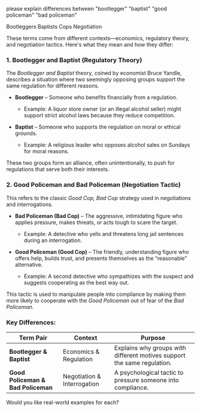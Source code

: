 please explain differences between "bootlegger" "baptist" "good policeman" "bad policeman" 

Bootleggers Baptists Cops Negotiation

These terms come from different contexts—economics, regulatory theory, and negotiation tactics. Here's what they mean and how they differ:

### **1. Bootlegger and Baptist (Regulatory Theory)**
The *Bootlegger and Baptist* theory, coined by economist Bruce Yandle, describes a situation where two seemingly opposing groups support the same regulation for different reasons.

- **Bootlegger** – Someone who benefits financially from a regulation.  
  - Example: A liquor store owner (or an illegal alcohol seller) might support strict alcohol laws because they reduce competition.
  
- **Baptist** – Someone who supports the regulation on moral or ethical grounds.  
  - Example: A religious leader who opposes alcohol sales on Sundays for moral reasons.

These two groups form an alliance, often unintentionally, to push for regulations that serve both their interests.

### **2. Good Policeman and Bad Policeman (Negotiation Tactic)**
This refers to the classic *Good Cop, Bad Cop* strategy used in negotiations and interrogations.

- **Bad Policeman (Bad Cop)** – The aggressive, intimidating figure who applies pressure, makes threats, or acts tough to scare the target.  
  - Example: A detective who yells and threatens long jail sentences during an interrogation.
  
- **Good Policeman (Good Cop)** – The friendly, understanding figure who offers help, builds trust, and presents themselves as the “reasonable” alternative.  
  - Example: A second detective who sympathizes with the suspect and suggests cooperating as the best way out.

This tactic is used to manipulate people into compliance by making them more likely to cooperate with the *Good Policeman* out of fear of the *Bad Policeman*.

### **Key Differences:**
| Term Pair | Context | Purpose |
|-----------|--------|---------|
| **Bootlegger & Baptist** | Economics & Regulation | Explains why groups with different motives support the same regulation. |
| **Good Policeman & Bad Policeman** | Negotiation & Interrogation | A psychological tactic to pressure someone into compliance. |

Would you like real-world examples for each?
